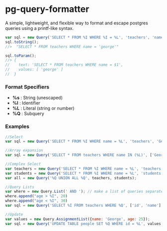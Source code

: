 pg-query-formatter
==================

A simple, lightweight, and flexible way to format and escape postgres queries using a printf-like syntax.

```js
var sql = new Query('SELECT * FROM %I WHERE %I = %L', 'teachers', 'name', 'george');
sql.toString();
//>  "SELECT * FROM teachers WHERE name = 'george'"

sql.toParam();
//> { 
//    text: 'SELECT * FROM teachers WHERE name = $1',
//    values: [ 'george' ] 
//  }

```

### Format Specifiers

- **%s** : String (unescaped)
- **%I** : Identifier
- **%L** : Literal (string or number)
- **%Q** : Subquery

### Examples

```js
//Select
var sql = new Query('SELECT * FROM %I WHERE name = %L', 'teachers', 'George');

//Array expansion
var sql = new Query('SELECT * FROM teachers WHERE name IN (%L)', ['George', 'Jorge', 'Georgio']);

//Complex Select
var teachers = new Query('SELECT * FROM %I WHERE name = %L', 'teachers', 'George');
var students = new Query('SELECT * FROM %I WHERE name = %L', 'students', 'George');
var all = new Query('%Q UNION ALL %Q', teachers, students);

//Query Lists
var where = new Query.List(' AND '); // make a list of queries separated by ' AND '
where.append("age > %I", 20)
where.append("age < %I", 30)
var sql = new Query('SELECT %I FROM teachers WHERE %Q', ['id', 'name'], where);

//Update
var values = new Query.AssignmentList({name: 'George', age: 25});
var sql = new Query('UPDATE TABLE people SET %Q WHERE id = %L', values, 4); 
```
